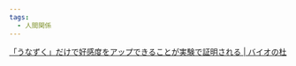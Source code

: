 ```yaml
---
tags:
  - 人間関係
---
```


[「うなずく」だけで好感度をアップできることが実験で証明される | バイオの杜](https://pat.intellectual-info.com/bio-mori/column/30429/)